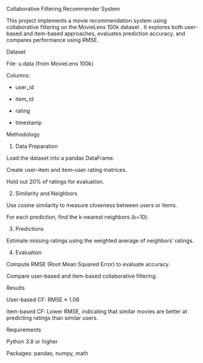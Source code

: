 Collaborative Filtering Recommender System

This project implements a movie recommendation system using collaborative filtering on the MovieLens 100k dataset
. It explores both user-based and item-based approaches, evaluates prediction accuracy, and compares performance using RMSE.

Dataset

File: u.data (from MovieLens 100k)

Columns:

- user_id

- item_id

- rating

- timestamp

Methodology
1. Data Preparation

Load the dataset into a pandas DataFrame.

Create user–item and item–user rating matrices.

Hold out 20% of ratings for evaluation.

2. Similarity and Neighbors

Use cosine similarity to measure closeness between users or items.

For each prediction, find the k-nearest neighbors (k=10).

3. Predictions

Estimate missing ratings using the weighted average of neighbors’ ratings.

4. Evaluation

Compute RMSE (Root Mean Squared Error) to evaluate accuracy.

Compare user-based and item-based collaborative filtering.

Results

User-based CF: RMSE ≈ 1.08

Item-based CF: Lower RMSE, indicating that similar movies are better at predicting ratings than similar users.

Requirements

Python 3.8 or higher

Packages: pandas, numpy, math
